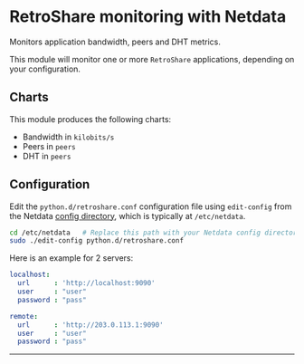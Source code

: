 <!--
title: "RetroShare monitoring with Netdata"
custom_edit_url: "https://github.com/netdata/netdata/edit/master/collectors/python.d.plugin/retroshare/README.md"
sidebar_label: "RetroShare"
learn_status: "Published"
learn_topic_type: "References"
learn_rel_path: "APM"
-->

# RetroShare monitoring with Netdata

Monitors application bandwidth, peers and DHT metrics. 

This module will monitor one or more `RetroShare` applications, depending on your configuration.

## Charts

This module produces the following charts:

-   Bandwidth in `kilobits/s`
-   Peers in `peers`
-   DHT in `peers`


## Configuration

Edit the `python.d/retroshare.conf` configuration file using `edit-config` from the Netdata [config
directory](/docs/configure/nodes.md), which is typically at `/etc/netdata`.

```bash
cd /etc/netdata   # Replace this path with your Netdata config directory, if different
sudo ./edit-config python.d/retroshare.conf
```

Here is an example for 2 servers:

```yaml
localhost:
  url      : 'http://localhost:9090'
  user     : "user"
  password : "pass"

remote:
  url      : 'http://203.0.113.1:9090'
  user     : "user"
  password : "pass"
```
---


